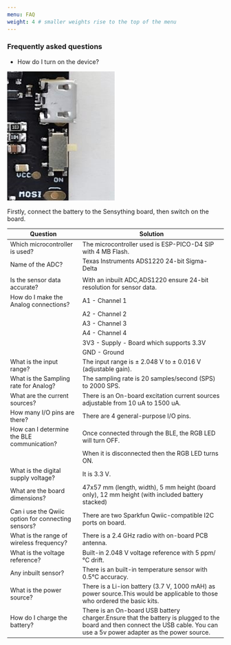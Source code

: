 ```yaml
---
menu: FAQ
weight: 4 # smaller weights rise to the top of the menu
---
```


### Frequently asked questions

* How do I turn on the device?

 <img width="250" height="300" src="images/switch button.jpg"> </p>

Firstly, connect the battery to the Sensything board, then switch on the board.

| Question                                           | Solution                                                                                                                                                                      |
|----------------------------------------------------|-------------------------------------------------------------------------------------------------------------------------------------------------------------------------------|
| Which microcontroller is used?                     | The microcontroller used is ESP-PICO-D4 SIP with 4 MB Flash.                                                                                                                  |
| Name of the ADC?                                   | Texas Instruments ADS1220 24-bit Sigma-Delta                                                                                                                                  |
|                                                    |                                                                                                                                                                               |
| Is the sensor data accurate?                       | With an inbuilt ADC,ADS1220 ensure 24-bit resolution for sensor data.                                                                                                         |
| How do I make the Analog connections?              |  A1 - Channel 1                                                                                                                                                               |
|                                                    | A2 - Channel 2                                                                                                                                                                |
|                                                    | A3 - Channel 3                                                                                                                                                                |
|                                                    | A4 - Channel 4                                                                                                                                                                |
|                                                    | 3V3 - Supply - Board which supports 3.3V                                                                                                                                      |
|                                                    | GND - Ground                                                                                                                                                                  |
| What is the input range?                           | The input range is ± 2.048 V to ± 0.016 V (adjustable gain).                                                                                                                  |
| What is the Sampling  rate for Analog?             | The sampling rate is 20 samples/second (SPS) to 2000 SPS.                                                                                                                     |
| What are the current sources?                      | There is an On-board excitation current sources adjustable from 10 uA to 1500 uA.                                                                                             |
| How many I/O pins are there?                       | There are 4 general-purpose I/O pins.                                                                                                                                         |
| How can I determine the BLE communication?         | Once connected through the BLE, the RGB LED will turn OFF.                                                                                                                    |
|                                                    | When it is disconnected then the RGB LED turns ON.                                                                                                                            |
| What is the digital supply voltage?                | It is 3.3 V.                                                                                                                                                                 |
| What are the board dimensions?                     | 47x57 mm (length, width),  5 mm height (board only),  12 mm height (with included battery stacked)                                                                            |
| Can i use the Qwiic option for connecting sensors? | There are two Sparkfun Qwiic-compatible I2C ports on board.                                                                                                                   |
| What is the range of wireless frequency?           | There is a 2.4 GHz radio with on-board PCB antenna.                                                                                                                           |
| What is the voltage reference?                     | Built-in 2.048 V voltage reference with 5 ppm/°C drift.                                                                                                                       |
| Any inbuilt sensor?                                | There is an built-in temperature sensor with 0.5°C accuracy.                                                                                                                  |
| What is the power source?                          | There is a Li-ion battery (3.7 V, 1000 mAH) as power source.This would be applicable to those who ordered the basic kits.                                                    |
| How do I charge the battery?                       | There is an On-board USB battery charger.Ensure that the battery is plugged to the board and then connect the USB cable.  You can use a 5v power adapter as the power source. |
